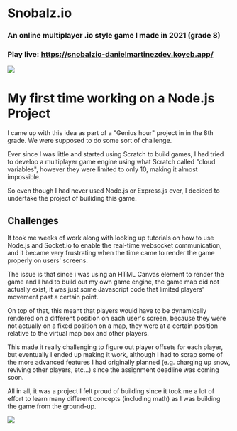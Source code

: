 
# Snobalz.io
### An online multiplayer .io style game I made in 2021 (grade 8)  
### Play live: https://snobalzio-danielmartinezdev.koyeb.app/

[![](https://www.itsmartinez.com/img/snobalzio.png)](https://www.itsmartinez.com) 

# My first time working on a Node.js Project

I came up with this idea as part of a "Genius hour" project in in the 8th grade. We were supposed to do some sort of challenge.

Ever since I was little and started using Scratch to build games, I had tried to develop a multiplayer game engine using what Scratch called "cloud variables", however they were limited to only 10, making it almost impossible.

So even though I had never used Node.js or Express.js ever, I decided to undertake the project of builiding this game.

Challenges
---
It took me weeks of work along with looking up tutorials on how to use Node.js and Socket.io to enable the real-time websocket communication, and it became very frustrating when the time came to render the game properly on users' screens.

The issue is that since i was using an HTML Canvas element to render the game and I had to build out my own game engine, the game map did not actually exist, it was just some Javascript code that limited players' movement past a certain point.

On top of that, this meant that players would have to be dynamically rendered on a different position on each user's screen, because they were not actually on a fixed position on a map, they were at a certain position relative to the virtual map box and other players.

This made it really challenging to figure out player offsets for each player, but eventually I ended up making it work, although I had to scrap some of the more advanced features I had originally planned (e.g. charging up snow, reviving other players, etc...) since the assignment deadline was coming soon.

All in all, it was a project I felt proud of building since it took me a lot of effort to learn many different concepts (including math) as I was building the game from the ground-up.

![](https://www.itsmartinez.com/img/snobalzio2.png)
